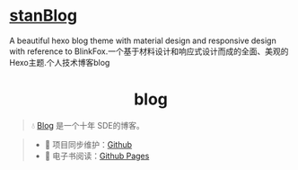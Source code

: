 # [stanBlog](https://stan370.github.io/)
A beautiful hexo blog theme with material design and responsive design with reference to BlinkFox.一个基于材料设计和响应式设计而成的全面、美观的Hexo主题.个人技术博客blog 

<h1 align="center">blog</h1>

> 💧 [Blog](https://github.com/dunwu/blog/) 是一个十年 SDE的博客。

> - 🔁 项目同步维护：[Github](https://github.com/Stan370/stan370.github.io/) 
> - 📖 电子书阅读：[Github Pages](https://stan370.github.io//) 
